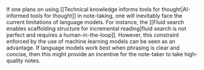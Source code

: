 ---
---

If one plans on using [[Technical knowledge informs tools for thought|AI-informed tools for thought]] in note-taking, one will inevitably face the current limitations of language models. For instance, the [[Fluid search enables scaffolding structure for incremental reading|fluid search is not perfect and requires a human-in-the-loop]]. However, this constraint enforced by the use of machine learning models can be seen as an advantage. If language models work best when phrasing is clear and concise, then this might provide an incentive for the note-taker to take high-quality notes.